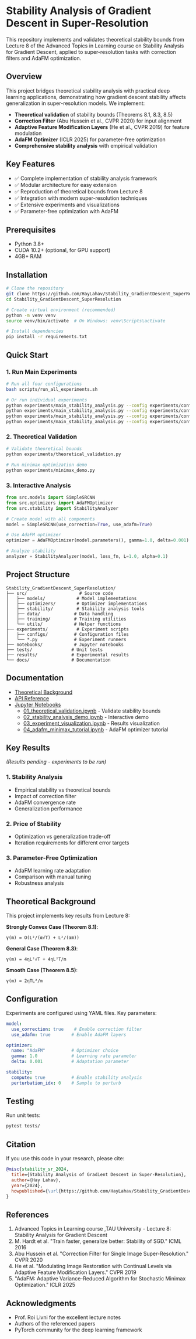 # Stability Analysis of Gradient Descent in Super-Resolution

This repository implements and validates theoretical stability bounds from Lecture 8 of the Advanced Topics in Learning course on Stability Analysis for Gradient Descent, applied to super-resolution tasks with correction filters and AdaFM optimization.

## Overview

This project bridges theoretical stability analysis with practical deep learning applications, demonstrating how gradient descent stability affects generalization in super-resolution models. We implement:

- **Theoretical validation** of stability bounds (Theorems 8.1, 8.3, 8.5)
- **Correction Filter** (Abu Hussein et al., CVPR 2020) for input alignment
- **Adaptive Feature Modification Layers** (He et al., CVPR 2019) for feature modulation
- **AdaFM Optimizer** (ICLR 2025) for parameter-free optimization
- **Comprehensive stability analysis** with empirical validation

## Key Features

- ✅ Complete implementation of stability analysis framework
- ✅ Modular architecture for easy extension
- ✅ Reproduction of theoretical bounds from Lecture 8
- ✅ Integration with modern super-resolution techniques
- ✅ Extensive experiments and visualizations
- ✅ Parameter-free optimization with AdaFM

## Prerequisites

- Python 3.8+
- CUDA 10.2+ (optional, for GPU support)
- 4GB+ RAM

## Installation

```bash
# Clone the repository
git clone https://github.com/HayLahav/Stability_GradientDescent_SuperResolution.git
cd Stability_GradientDescent_SuperResolution

# Create virtual environment (recommended)
python -m venv venv
source venv/bin/activate  # On Windows: venv\Scripts\activate

# Install dependencies
pip install -r requirements.txt
```

## Quick Start

### 1. Run Main Experiments

```bash
# Run all four configurations
bash scripts/run_all_experiments.sh

# Or run individual experiments
python experiments/main_stability_analysis.py --config experiments/configs/baseline.yaml
python experiments/main_stability_analysis.py --config experiments/configs/with_correction.yaml
python experiments/main_stability_analysis.py --config experiments/configs/with_adafm_opt.yaml
python experiments/main_stability_analysis.py --config experiments/configs/full_system.yaml
```

### 2. Theoretical Validation

```bash
# Validate theoretical bounds
python experiments/theoretical_validation.py

# Run minimax optimization demo
python experiments/minimax_demo.py
```

### 3. Interactive Analysis

```python
from src.models import SimpleSRCNN
from src.optimizers import AdaFMOptimizer
from src.stability import StabilityAnalyzer

# Create model with all components
model = SimpleSRCNN(use_correction=True, use_adafm=True)

# Use AdaFM optimizer
optimizer = AdaFMOptimizer(model.parameters(), gamma=1.0, delta=0.001)

# Analyze stability
analyzer = StabilityAnalyzer(model, loss_fn, L=1.0, alpha=0.1)
```

## Project Structure

```
Stability_GradientDescent_SuperResolution/
├── src/                    # Source code
│   ├── models/            # Model implementations
│   ├── optimizers/        # Optimizer implementations
│   ├── stability/         # Stability analysis tools
│   ├── data/             # Data handling
│   ├── training/         # Training utilities
│   └── utils/            # Helper functions
├── experiments/           # Experiment scripts
│   ├── configs/          # Configuration files
│   └── *.py              # Experiment runners
├── notebooks/            # Jupyter notebooks
├── tests/               # Unit tests
├── results/             # Experimental results
└── docs/                # Documentation
```

## Documentation

- [Theoretical Background](docs/theory/stability_analysis_theory.md)
- [API Reference](docs/guides/api_reference.md)
- [Jupyter Notebooks](notebooks/)
  - [01_theoretical_validation.ipynb](notebooks/01_theoretical_validation.ipynb) - Validate stability bounds
  - [02_stability_analysis_demo.ipynb](notebooks/02_stability_analysis_demo.ipynb) - Interactive demo
  - [03_experiment_visualization.ipynb](notebooks/03_experiment_visualization.ipynb) - Results visualization
  - [04_adafm_minimax_tutorial.ipynb](notebooks/04_adafm_minimax_tutorial.ipynb) - AdaFM optimizer tutorial

## Key Results

*(Results pending - experiments to be run)*

### 1. Stability Analysis
- Empirical stability vs theoretical bounds
- Impact of correction filter
- AdaFM convergence rate
- Generalization performance

### 2. Price of Stability
- Optimization vs generalization trade-off
- Iteration requirements for different error targets

### 3. Parameter-Free Optimization
- AdaFM learning rate adaptation
- Comparison with manual tuning
- Robustness analysis

## Theoretical Background

This project implements key results from Lecture 8:

**Strongly Convex Case (Theorem 8.1)**:
```
γ(m) = O(L²/(α√T) + L²/(αm))
```

**General Case (Theorem 8.3)**:
```
γ(m) = 4ηL²√T + 4ηL²T/m
```

**Smooth Case (Theorem 8.5)**:
```
γ(m) = 2ηTL²/m
```

## Configuration

Experiments are configured using YAML files. Key parameters:

```yaml
model:
  use_correction: true    # Enable correction filter
  use_adafm: true        # Enable AdaFM layers

optimizer:
  name: "AdaFM"          # Optimizer choice
  gamma: 1.0             # Learning rate parameter
  delta: 0.001           # Adaptation parameter

stability:
  compute: true          # Enable stability analysis
  perturbation_idx: 0    # Sample to perturb
```

## Testing

Run unit tests:
```bash
pytest tests/
```

## Citation

If you use this code in your research, please cite:

```bibtex
@misc{stability_sr_2024,
  title={Stability Analysis of Gradient Descent in Super-Resolution},
  author={Hay Lahav},
  year={2024},
  howpublished={\url{https://github.com/HayLahav/Stability_GradientDescent_SuperResolution}}
}
```

## References

1. Advanced Topics in Learning course ,TAU University - Lecture 8: Stability Analysis for Gradient Descent
2. M. Hardt et al. "Train faster, generalize better: Stability of SGD." ICML 2016
3. Abu Hussein et al. "Correction Filter for Single Image Super-Resolution." CVPR 2020
4. He et al. "Modulating Image Restoration with Continual Levels via Adaptive Feature Modification Layers." CVPR 2019
5. "AdaFM: Adaptive Variance-Reduced Algorithm for Stochastic Minimax Optimization." ICLR 2025

## Acknowledgments

- Prof. Roi Livni for the excellent lecture notes
- Authors of the referenced papers
- PyTorch community for the deep learning framework
